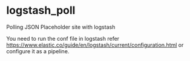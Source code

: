 # logstash_poll
Polling JSON Placeholder site with logstash

You need to run the conf file in logstash refer https://www.elastic.co/guide/en/logstash/current/configuration.html or configure it as a pipeline.
